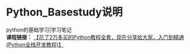 # Python_Basestudy说明

python的基础学习|学习笔记 </br>
**课程链接：** [【花了2万多买的Python教程全套，现在分享给大家，入门到精通(Python全栈开发教程)】](https://www.bilibili.com/video/BV1wD4y1o7AS/?share_source=copy_web&vd_source=978c2a9fd1aba15c320fd766d278500e)
